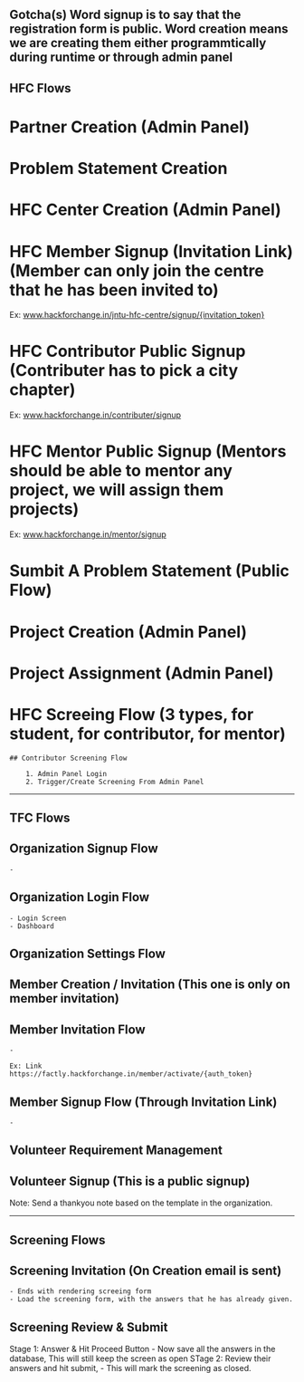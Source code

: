 Gotcha(s)
  Word signup is to say that the registration form is public. 
  Word creation means we are creating them either programmtically during runtime or through admin panel
------------------------------------------------------------------------------------------------------
HFC Flows
------------------------------------------------------------------------------------------------------

# Partner Creation (Admin Panel) 

# Problem Statement Creation

# HFC Center Creation (Admin Panel)

# HFC Member Signup (Invitation Link) (Member can only join the centre that he has been invited to)
Ex: www.hackforchange.in/jntu-hfc-centre/signup/{invitation_token}

# HFC Contributor Public Signup (Contributer has to pick a city chapter)
Ex: www.hackforchange.in/contributer/signup

# HFC Mentor Public Signup (Mentors should be able to mentor any project, we will assign them projects)
Ex: www.hackforchange.in/mentor/signup

# Sumbit A Problem Statement (Public Flow)

# Project Creation (Admin Panel)

# Project Assignment (Admin Panel)

# HFC Screeing Flow (3 types, for student, for contributor, for mentor)

    ## Contributor Screening Flow
    
        1. Admin Panel Login
        2. Trigger/Create Screening From Admin Panel

------------------------------------------------------------------------------------------------------
TFC Flows
------------------------------------------------------------------------------------------------------

## Organization Signup Flow
    -

## Organization Login Flow

    - Login Screen
    - Dashboard

## Organization Settings Flow


## Member Creation / Invitation (This one is only on member invitation)

## Member Invitation Flow
    - 

    Ex: Link
    https://factly.hackforchange.in/member/activate/{auth_token}

## Member Signup Flow (Through Invitation Link)
    - 

## Volunteer Requirement Management

## Volunteer Signup (This is a public signup)
   Note: Send a thankyou note based on the template in the organization.

------------------------------------------------------------------------------------------------------
Screening Flows
------------------------------------------------------------------------------------------------------

## Screening Invitation (On Creation email is sent)
    - Ends with rendering screeing form
    - Load the screening form, with the answers that he has already given.

## Screening Review & Submit

Stage 1: Answer & Hit Proceed Button
    - Now save all the answers in the database, This will still keep the screen as open
STage 2: Review their answers and hit submit,
    - This will mark the screening as closed.
